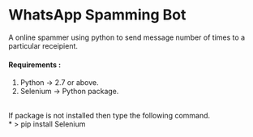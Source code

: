 # WhatsApp Spamming Bot

A online spammer using python to send message number of times to a particular receipient.
<h4>Requirements : </h4>
<ol>
<li>Python -> 2.7 or above.</li>
<li>Selenium -> Python package.</li>
</ol>

<br>
If package is not installed then type the following command.
<br>
* > pip install Selenium
